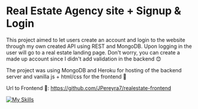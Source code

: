 # Real Estate Agency site + Signup & Login

This project aimed to let users create an account and login to the website through my own created API using REST and MongoDB. Upon logging in the user will go to a real estate landing page.
Don't worry, you can create a made up account since I didn't add validation in the backend 😊

The project was using MongoDB and Heroku for hosting of the backend server and vanilla js + html/css for the frontend 🚀

Url to Frontend 🔗: https://github.com/JPereyra7/realestate-frontend

[![My Skills](https://skillicons.dev/icons?i=js,nodejs,express,mongodb,sequelize,powershell,bash,npm,git,netlify,heroku,html,css,vscode&perline=9)](https://skillicons.dev)
